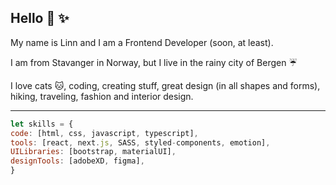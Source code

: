 ## Hello :yellow_heart: :sparkles:

My name is Linn and I am a Frontend Developer (soon, at least). 

I am from Stavanger in Norway, but I live in the rainy city of Bergen :umbrella:


I love cats :cat:, coding, creating stuff, great design (in all shapes and forms), hiking, traveling, fashion and interior design.



---



```javascript
let skills = {
code: [html, css, javascript, typescript],
tools: [react, next.js, SASS, styled-components, emotion],
UILibraries: [bootstrap, materialUI],
designTools: [adobeXD, figma],
}
